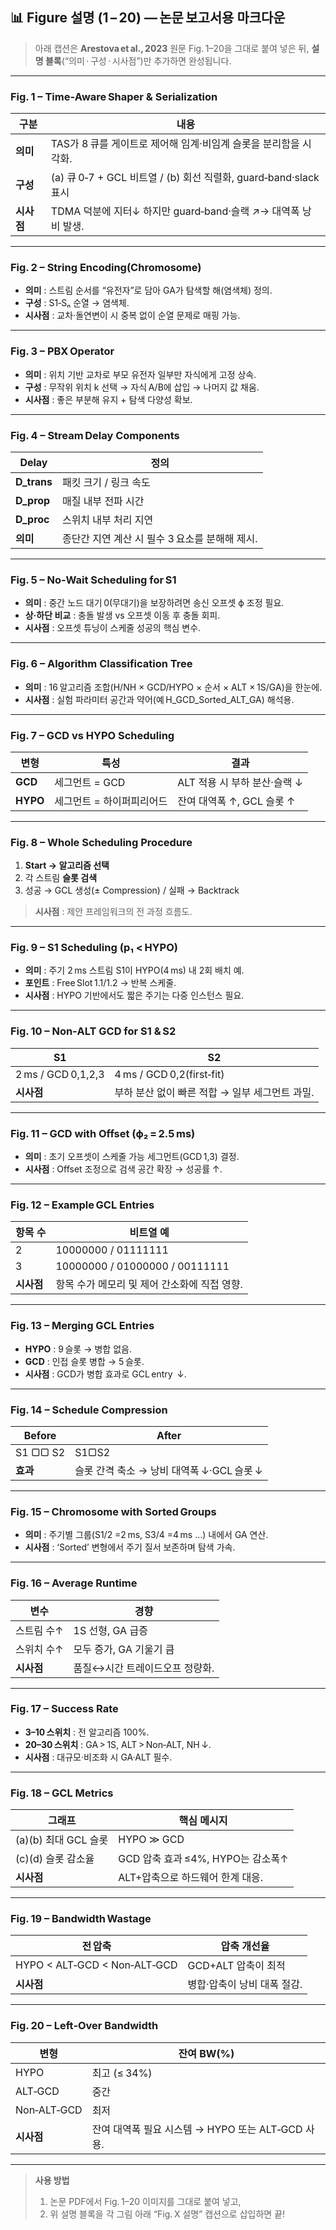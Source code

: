 ## 📊 Figure 설명 (1 – 20) — 논문 보고서용 마크다운

> 아래 캡션은 **Arestova et al., 2023** 원문 Fig. 1–20을 그대로 붙여 넣은 뒤,
> **설명 블록**(“의미 · 구성 · 시사점”)만 추가하면 완성됩니다.

---

### **Fig. 1 – Time‑Aware Shaper & Serialization**

| 구분      | 내용                                                    |
| ------- | ----------------------------------------------------- |
| **의미**  | TAS가 8 큐를 게이트로 제어해 임계·비임계 슬롯을 분리함을 시각화.               |
| **구성**  | (a) 큐 0‑7 + GCL 비트열 / (b) 회선 직렬화, guard‑band·slack 표시 |
| **시사점** | TDMA 덕분에 지터↓ 하지만 guard‑band·슬랙 ↗→ 대역폭 낭비 발생.          |

---

### **Fig. 2 – String Encoding(Chromosome)**

* **의미** : 스트림 순서를 “유전자”로 담아 GA가 탐색할 해(염색체) 정의.
* **구성** : S1‑Sₙ 순열 → 염색체.
* **시사점** : 교차·돌연변이 시 중복 없이 순열 문제로 매핑 가능.

---

### **Fig. 3 – PBX Operator**

* **의미** : 위치 기반 교차로 부모 유전자 일부만 자식에게 고정 상속.
* **구성** : 무작위 위치 k 선택 → 자식 A/B에 삽입 → 나머지 값 채움.
* **시사점** : 좋은 부분해 유지 + 탐색 다양성 확보.

---

### **Fig. 4 – Stream Delay Components**

| Delay        | 정의                           |
| ------------ | ---------------------------- |
| **D\_trans** | 패킷 크기 / 링크 속도                |
| **D\_prop**  | 매질 내부 전파 시간                  |
| **D\_proc**  | 스위치 내부 처리 지연                 |
| **의미**       | 종단간 지연 계산 시 필수 3 요소를 분해해 제시. |

---

### **Fig. 5 – No‑Wait Scheduling for S1**

* **의미** : 중간 노드 대기 0(무대기)을 보장하려면 송신 오프셋 ϕ 조정 필요.
* **상·하단 비교** : 충돌 발생 vs 오프셋 이동 후 충돌 회피.
* **시사점** : 오프셋 튜닝이 스케줄 성공의 핵심 변수.

---

### **Fig. 6 – Algorithm Classification Tree**

* **의미** : 16 알고리즘 조합(H/NH × GCD/HYPO × 순서 × ALT × 1S/GA)을 한눈에.
* **시사점** : 실험 파라미터 공간과 약어(예 H\_GCD\_Sorted\_ALT\_GA) 해석용.

---

### **Fig. 7 – GCD vs HYPO Scheduling**

| 변형       | 특성             | 결과                  |
| -------- | -------------- | ------------------- |
| **GCD**  | 세그먼트 = GCD     | ALT 적용 시 부하 분산·슬랙 ↓ |
| **HYPO** | 세그먼트 = 하이퍼피리어드 | 잔여 대역폭 ↑, GCL 슬롯 ↑  |

---

### **Fig. 8 – Whole Scheduling Procedure**

1. **Start → 알고리즘 선택**
2. 각 스트림 **슬롯 검색**
3. 성공 → GCL 생성(± Compression) / 실패 → Backtrack

> **시사점** : 제안 프레임워크의 전 과정 흐름도.

---

### **Fig. 9 – S1 Scheduling (p₁ < HYPO)**

* **의미** : 주기 2 ms 스트림 S1이 HYPO(4 ms) 내 2회 배치 예.
* **포인트** : Free Slot 1.1/1.2 → 반복 스케줄.
* **시사점** : HYPO 기반에서도 짧은 주기는 다중 인스턴스 필요.

---

### **Fig. 10 – Non‑ALT GCD for S1 & S2**

| S1                 | S2                           |
| ------------------ | ---------------------------- |
| 2 ms / GCD 0,1,2,3 | 4 ms / GCD 0,2(first‑fit)    |
| **시사점**            | 부하 분산 없이 빠른 적합 → 일부 세그먼트 과밀. |

---

### **Fig. 11 – GCD with Offset (ϕ₂ = 2.5 ms)**

* **의미** : 초기 오프셋이 스케줄 가능 세그먼트(GCD 1,3) 결정.
* **시사점** : Offset 조정으로 검색 공간 확장 → 성공률 ↑.

---

### **Fig. 12 – Example GCL Entries**

| 항목 수    | 비트열 예                          |
| ------- | ------------------------------ |
| 2       | 10000000 / 01111111            |
| 3       | 10000000 / 01000000 / 00111111 |
| **시사점** | 항목 수가 메모리 및 제어 간소화에 직접 영향.     |

---

### **Fig. 13 – Merging GCL Entries**

* **HYPO** : 9 슬롯 → 병합 없음.
* **GCD** : 인접 슬롯 병합 → 5 슬롯.
* **시사점** : GCD가 병합 효과로 GCL entry  ↓.

---

### **Fig. 14 – Schedule Compression**

| Before   | After                        |
| -------- | ---------------------------- |
| S1 ▢▢ S2 | S1▢S2                        |
| **효과**   | 슬롯 간격 축소 → 낭비 대역폭 ↓·GCL 슬롯 ↓ |

---

### **Fig. 15 – Chromosome with Sorted Groups**

* **의미** : 주기별 그룹(S1/2 =2 ms, S3/4 =4 ms …) 내에서 GA 연산.
* **시사점** : ‘Sorted’ 변형에서 주기 질서 보존하며 탐색 가속.

---

### **Fig. 16 – Average Runtime**

| 변수      | 경향                |
| ------- | ----------------- |
| 스트림 수↑  | 1S 선형, GA 급증      |
| 스위치 수↑  | 모두 증가, GA 기울기 큼   |
| **시사점** | 품질↔시간 트레이드오프 정량화. |

---

### **Fig. 17 – Success Rate**

* **3–10 스위치** : 전 알고리즘 100%.
* **20–30 스위치** : GA > 1S, ALT > Non‑ALT, NH ↓.
* **시사점** : 대규모·비조화 시 GA·ALT 필수.

---

### **Fig. 18 – GCL Metrics**

| 그래프              | 핵심 메시지                    |
| ---------------- | ------------------------- |
| (a)(b) 최대 GCL 슬롯 | HYPO ≫ GCD                |
| (c)(d) 슬롯 감소율    | GCD 압축 효과 ≤4%, HYPO는 감소폭↑ |
| **시사점**          | ALT+압축으로 하드웨어 한계 대응.      |

---

### **Fig. 19 – Bandwidth Wastage**

| 전 압축                         | 압축 개선율           |
| ---------------------------- | ---------------- |
| HYPO < ALT‑GCD < Non‑ALT‑GCD | GCD+ALT 압축이 최적   |
| **시사점**                      | 병합·압축이 낭비 대폭 절감. |

---

### **Fig. 20 – Left‑Over Bandwidth**

| 변형          | 잔여 BW(%)                            |
| ----------- | ----------------------------------- |
| HYPO        | 최고 (≤ 34%)                          |
| ALT‑GCD     | 중간                                  |
| Non‑ALT‑GCD | 최저                                  |
| **시사점**     | 잔여 대역폭 필요 시스템 → HYPO 또는 ALT‑GCD 사용. |

---

> **사용 방법**
>
> 1. 논문 PDF에서 Fig. 1–20 이미지를 그대로 붙여 넣고,
> 2. 위 설명 블록을 각 그림 아래 “Fig. X 설명” 캡션으로 삽입하면 끝!
